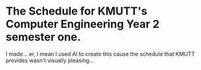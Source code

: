 # The Schedule for KMUTT's Computer Engineering Year 2 semester one.
I made... er, I mean I used AI to create this cause the schedule that KMUTT provides wasn't visually pleasing...
